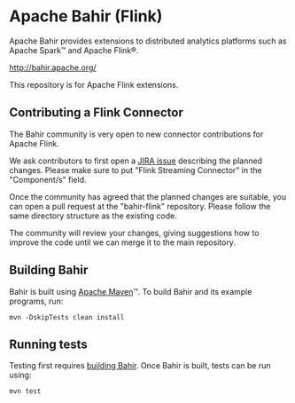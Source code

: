 <!--
{% comment %}
Licensed under the Apache License, Version 2.0 (the "License");
you may not use this file except in compliance with the License.
You may obtain a copy of the License at

http://www.apache.org/licenses/LICENSE-2.0

Unless required by applicable law or agreed to in writing, software
distributed under the License is distributed on an "AS IS" BASIS,
WITHOUT WARRANTIES OR CONDITIONS OF ANY KIND, either express or implied.
See the License for the specific language governing permissions and
limitations under the License.
{% endcomment %}
-->

# Apache Bahir (Flink)

Apache Bahir provides extensions to distributed analytics platforms such as Apache Spark™ and Apache Flink®.

<http://bahir.apache.org/>


This repository is for Apache Flink extensions.

## Contributing a Flink Connector

The Bahir community is very open to new connector contributions for Apache Flink.

We ask contributors to first open a [JIRA issue](http://issues.apache.org/jira/browse/BAHIR) describing the planned changes. Please make sure to put "Flink Streaming Connector" in the "Component/s" field.

Once the community has agreed that the planned changes are suitable, you can open a pull request at the "bahir-flink" repository.
Please follow the same directory structure as the existing code.

The community will review your changes, giving suggestions how to improve the code until we can merge it to the main repository.



## Building Bahir

Bahir is built using [Apache Maven](http://maven.apache.org/)™.
To build Bahir and its example programs, run:

    mvn -DskipTests clean install

## Running tests

Testing first requires [building Bahir](#building-bahir). Once Bahir is built, tests
can be run using:

    mvn test
